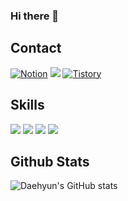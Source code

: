 ### Hi there 👋

<!--
**DaehyunYoo/DaehyunYoo** is a ✨ _special_ ✨ repository because its `README.md` (this file) appears on your GitHub profile.

Here are some ideas to get you started:

- 🔭 I’m currently working on korea university
- 🌱 I’m currently learning Image generation with Diffusion Models
- 👯 I’m looking to collaborate on ...
- 🤔 I’m looking for help with ...
- 💬 Ask me about ...
- 📫 How to reach me: shy_11@korea.ac.kr
- 😄 Pronouns: ...
- ⚡ Fun fact: ...
-->

## Contact
[![Notion](https://img.shields.io/badge/Notion-000000?style=flat-square&logo=Notion&logoColor=white)](https://tartan-headlight-229.notion.site/Daehyun-Yoo-01b7d216bca442e0b468c1f19f1c5316?pvs=4)
<a href="mailto:shy_11@korea.ac.kr"><img src="https://img.shields.io/badge/mail.com-blue?style=flat-square&logo=mail.com&logoColor=white&link=mailto:shy_11@korea.ac.kr"/></a>
[![Tistory](https://img.shields.io/badge/Tistory-000000?style=flat-square&logo=Tistory&logoColor=white)](https://dhy1.tistory.com/)

## Skills
<img src="https://img.shields.io/badge/Python-3776AB?style=flat-square&logo=Python&logoColor=white"/> <img src="https://img.shields.io/badge/Pytorch-EE4C2C?style=flat-square&logo=Pytorch&logoColor=white"/> <img src="https://img.shields.io/badge/R-276DC3?style=flat-square&logo=R&logoColor=white"/> <img src ="https://img.shields.io/badge/Docker-2496ED?&style=flat-square&logo=Docker&logoColor=white"/> 



## Github Stats

![Daehyun's GitHub stats](https://github-readme-stats.vercel.app/api?username=DaehyunYoo&show_icons=true&theme=radical)
